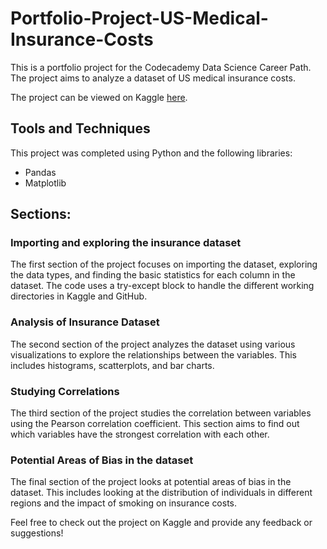 # Portfolio-Project-US-Medical-Insurance-Costs
This is a portfolio project for the Codecademy Data Science Career Path. The project aims to analyze a dataset of US medical insurance costs.

The project can be viewed on Kaggle [here](https://www.kaggle.com/code/aissaouihamda/u-s-medical-insurance-costs).

## Tools and Techniques
This project was completed using Python and the following libraries:

* Pandas
* Matplotlib


## Sections:
### Importing and exploring the insurance dataset
The first section of the project focuses on importing the dataset, exploring the data types, and finding the basic statistics for each column in the dataset. The code uses a try-except block to handle the different working directories in Kaggle and GitHub.

### Analysis of Insurance Dataset
The second section of the project analyzes the dataset using various visualizations to explore the relationships between the variables. This includes histograms, scatterplots, and bar charts.

### Studying Correlations
The third section of the project studies the correlation between variables using the Pearson correlation coefficient. This section aims to find out which variables have the strongest correlation with each other.

### Potential Areas of Bias in the dataset
The final section of the project looks at potential areas of bias in the dataset. This includes looking at the distribution of individuals in different regions and the impact of smoking on insurance costs.

Feel free to check out the project on Kaggle and provide any feedback or suggestions!
